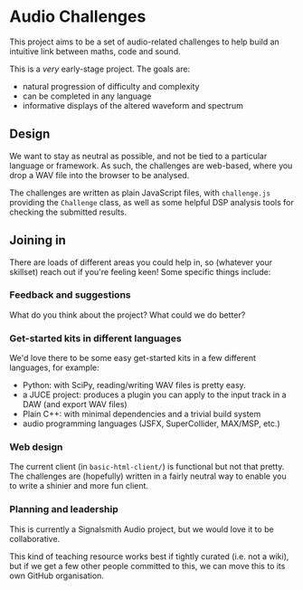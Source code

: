 # Audio Challenges

This project aims to be a set of audio-related challenges to help build an intuitive link between maths, code and sound.

This is a *very* early-stage project.  The goals are:

* natural progression of difficulty and complexity
* can be completed in any language
* informative displays of the altered waveform and spectrum

## Design

We want to stay as neutral as possible, and not be tied to a particular language or framework.  As such, the challenges are web-based, where you drop a WAV file into the browser to be analysed.

The challenges are written as plain JavaScript files, with `challenge.js` providing the `Challenge` class, as well as some helpful DSP analysis tools for checking the submitted results.

## Joining in

There are loads of different areas you could help in, so (whatever your skillset) reach out if you're feeling keen!  Some specific things include:

### Feedback and suggestions

What do you think about the project?  What could we do better?

### Get-started kits in different languages

We'd love there to be some easy get-started kits in a few different languages, for example:

* Python: with SciPy, reading/writing WAV files is pretty easy.
* a JUCE project: produces a plugin you can apply to the input track in a DAW (and export WAV files)
* Plain C++: with minimal dependencies and a trivial build system
* audio programming languages (JSFX, SuperCollider, MAX/MSP, etc.)

### Web design

The current client (in `basic-html-client/`) is functional but not that pretty.  The challenges are (hopefully) written in a fairly neutral way to enable you to write a shinier and more fun client.

### Planning and leadership

This is currently a Signalsmith Audio project, but we would love it to be collaborative.

This kind of teaching resource works best if tightly curated (i.e. not a wiki), but if we get a few other people committed to this, we can move this to its own GitHub organisation.
